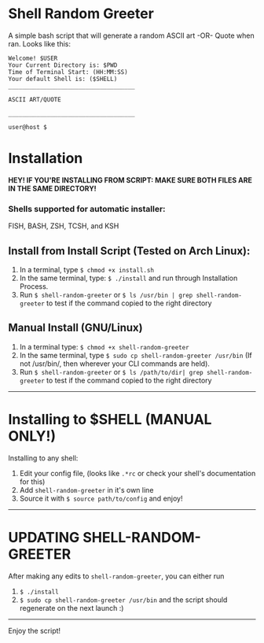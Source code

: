 # Shell Random Greeter
A simple bash script that will generate a random ASCII art -OR- Quote when ran. Looks like this:

```
Welcome! $USER
Your Current Directory is: $PWD
Time of Terminal Start: (HH:MM:SS)
Your default Shell is: ($SHELL)
____________________________________

ASCII ART/QUOTE

____________________________________

user@host $
```


# Installation
**HEY! IF YOU'RE INSTALLING FROM SCRIPT: MAKE SURE BOTH FILES ARE IN THE SAME DIRECTORY!**

### Shells supported for automatic installer:
FISH, BASH, ZSH, TCSH, and KSH

## Install from Install Script (Tested on Arch Linux):
1. In a terminal, type `$ chmod +x install.sh`
2. In the same terminal, type: `$ ./install` and run through Installation Process.
3. Run `$ shell-random-greeter` or `$ ls /usr/bin | grep shell-random-greeter` to test if the command copied to the right directory

## Manual Install (GNU/Linux)
1. In a terminal type: `$ chmod +x shell-random-greeter`
2. In the same terminal, type `$ sudo cp shell-random-greeter /usr/bin` (If not /usr/bin/, then wherever your CLI commands are held).
3. Run `$ shell-random-greeter` or `$ ls /path/to/dir| grep shell-random-greeter` to test if the command copied to the right directory

--------------------------------------------------------------------------------

# Installing to $SHELL (MANUAL ONLY!)
Installing to any shell:
1. Edit your config file, (looks like `.*rc` or check your shell's documentation for this)
2. Add `shell-random-greeter` in it's own line
3. Source it with `$ source path/to/config` and enjoy!
------------------------------------------
# UPDATING SHELL-RANDOM-GREETER

After making any edits to `shell-random-greeter`, you can either run 
1. `$ ./install` 
2. `$ sudo cp shell-random-greeter /usr/bin`
and the script should regenerate on the next launch :)

--------------------------------------------------------------------------------
Enjoy the script!



